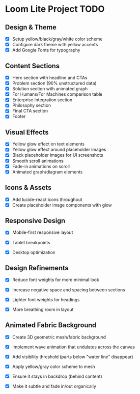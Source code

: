 # Loom Lite Project TODO

## Design & Theme
- [x] Setup yellow/black/gray/white color scheme
- [x] Configure dark theme with yellow accents
- [x] Add Google Fonts for typography

## Content Sections
- [x] Hero section with headline and CTAs
- [x] Problem section (90% unstructured data)
- [x] Solution section with animated graph
- [x] For Humans/For Machines comparison table
- [x] Enterprise Integration section
- [x] Philosophy section
- [x] Final CTA section
- [x] Footer

## Visual Effects
- [x] Yellow glow effect on text elements
- [x] Yellow glow effect around placeholder images
- [x] Black placeholder images for UI screenshots
- [x] Smooth scroll animations
- [x] Fade-in animations on scroll
- [x] Animated graph/diagram elements

## Icons & Assets
- [x] Add lucide-react icons throughout
- [x] Create placeholder image components with glow

## Responsive Design
- [x] Mobile-first responsive layout
- [x] Tablet breakpoints
- [x] Desktop optimization



## Design Refinements
- [x] Reduce font weights for more minimal look
- [x] Increase negative space and spacing between sections
- [x] Lighter font weights for headings
- [x] More breathing room in layout



## Animated Fabric Background
- [x] Create 3D geometric mesh/fabric background
- [x] Implement wave animation that undulates across the canvas
- [x] Add visibility threshold (parts below "water line" disappear)
- [x] Apply yellow/gray color scheme to mesh
- [x] Ensure it stays in backdrop (behind content)
- [x] Make it subtle and fade in/out organically

